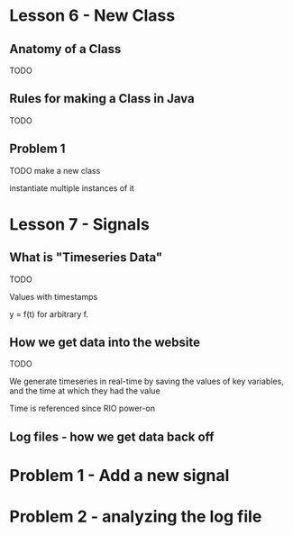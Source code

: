 
# Lesson 6 - New Class

## Anatomy of a Class

TODO

## Rules for making a Class in Java

TODO

## Problem 1 

TODO make a new class

instantiate multiple instances of it

# Lesson 7 - Signals

## What is "Timeseries Data"

TODO

Values with timestamps

y = f(t) for arbitrary f.

## How we get data into the website

TODO

We generate timeseries in real-time by saving the values of key variables, and the time at which they had the value

Time is referenced since RIO power-on

## Log files - how we get data back off

# Problem 1 - Add a new signal

# Problem 2 - analyzing the log file

